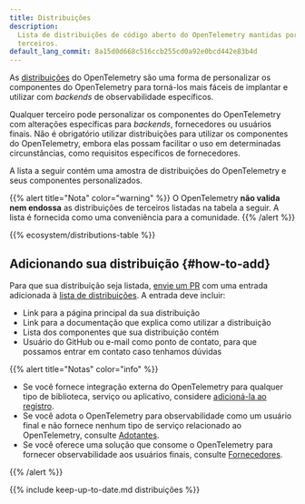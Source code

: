 ```yaml
---
title: Distribuições
description:
  Lista de distribuições de código aberto do OpenTelemetry mantidas por
  terceiros.
default_lang_commit: 8a15d0d668c516ccb255cd0a92e0bcd442e83b4d
---
```


As [distribuições](/docs/concepts/distributions/) do OpenTelemetry são uma forma
de personalizar os componentes do OpenTelemetry para torná-los mais fáceis de
implantar e utilizar com _backends_ de observabilidade específicos.

Qualquer terceiro pode personalizar os componentes do OpenTelemetry com
alterações específicas para _backends_, fornecedores ou usuários finais. Não é
obrigatório utilizar distribuições para utilizar os componentes do
OpenTelemetry, embora elas possam facilitar o uso em determinadas
circunstâncias, como requisitos específicos de fornecedores.

A lista a seguir contém uma amostra de distribuições do OpenTelemetry e seus
componentes personalizados.

{{% alert title="Nota" color="warning" %}} O OpenTelemetry **não valida nem
endossa** as distribuições de terceiros listadas na tabela a seguir. A lista é
fornecida como uma conveniência para a comunidade. {{% /alert %}}

{{% ecosystem/distributions-table %}}

## Adicionando sua distribuição {#how-to-add}

Para que sua distribuição seja listada, [envie um PR] com uma entrada adicionada
à [lista de distribuições]. A entrada deve incluir:

- Link para a página principal da sua distribuição
- Link para a documentação que explica como utilizar a distribuição
- Lista dos componentes que sua distribuição contém
- Usuário do GitHub ou e-mail como ponto de contato, para que possamos entrar em
  contato caso tenhamos dúvidas

{{% alert title="Notas" color="info" %}}

- Se você fornece integração externa do OpenTelemetry para qualquer tipo de
  biblioteca, serviço ou aplicativo, considere
  [adicioná-la ao registro](/ecosystem/registry/adding).
- Se você adota o OpenTelemetry para observabilidade como um usuário final e não
  fornece nenhum tipo de serviço relacionado ao OpenTelemetry, consulte
  [Adotantes](/ecosystem/adopters).
- Se você oferece uma solução que consome o OpenTelemetry para fornecer
  observabilidade aos usuários finais, consulte
  [Fornecedores](/ecosystem/vendors).

{{% /alert %}}

[envie um PR]: /docs/contributing/pull-requests/

{{% include keep-up-to-date.md distribuições %}}

[lista de distribuições]:
  https://github.com/open-telemetry/opentelemetry.io/tree/main/data/ecosystem/distributions.yaml
